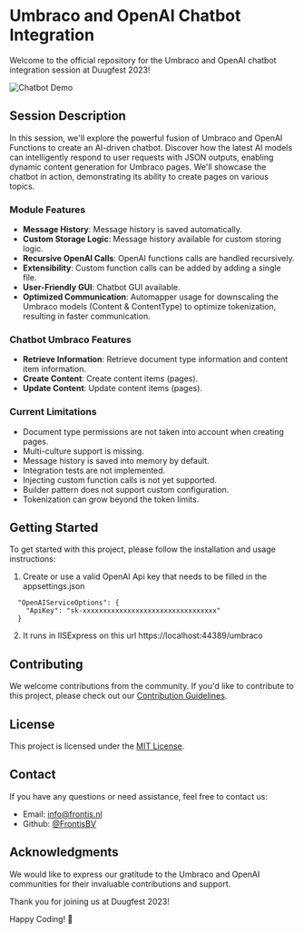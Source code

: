 # Umbraco and OpenAI Chatbot Integration

Welcome to the official repository for the Umbraco and OpenAI chatbot integration session at Duugfest 2023!

![Chatbot Demo](https://github.com/FrontisBV/DF23-UmbracoOpenAIChatBot/assets/16189228/3c7e9454-152b-48e5-a299-da6c3c812df3)

## Session Description

In this session, we'll explore the powerful fusion of Umbraco and OpenAI Functions to create an AI-driven chatbot. Discover how the latest AI models can intelligently respond to user requests with JSON outputs, enabling dynamic content generation for Umbraco pages. We'll showcase the chatbot in action, demonstrating its ability to create pages on various topics.

### Module Features

- **Message History**: Message history is saved automatically.
- **Custom Storage Logic**: Message history available for custom storing logic.
- **Recursive OpenAI Calls**: OpenAI functions calls are handled recursively.
- **Extensibility**: Custom function calls can be added by adding a single file.
- **User-Friendly GUI**: Chatbot GUI available.
- **Optimized Communication**: Automapper usage for downscaling the Umbraco models (Content & ContentType) to optimize tokenization, resulting in faster communication.

### Chatbot Umbraco Features

- **Retrieve Information**: Retrieve document type information and content item information.
- **Create Content**: Create content items (pages).
- **Update Content**: Update content items (pages).

### Current Limitations

- Document type permissions are not taken into account when creating pages.
- Multi-culture support is missing.
- Message history is saved into memory by default.
- Integration tests are not implemented.
- Injecting custom function calls is not yet supported.
- Builder pattern does not support custom configuration.
- Tokenization can grow beyond the token limits.

## Getting Started

To get started with this project, please follow the installation and usage instructions:

1. Create or use a valid OpenAI Api key that needs to be filled in the appsettings.json

```
  "OpenAIServiceOptions": {
    "ApiKey": "sk-xxxxxxxxxxxxxxxxxxxxxxxxxxxxxxxxx"
  }
```

2. It runs in IISExpress on this url https://localhost:44389/umbraco

## Contributing

We welcome contributions from the community. If you'd like to contribute to this project, please check out our [Contribution Guidelines](CONTRIBUTING.md).

## License

This project is licensed under the [MIT License](LICENSE.md).

## Contact

If you have any questions or need assistance, feel free to contact us:

- Email: [info@frontis.nl](info@frontis.nl)
- Github: [@FrontisBV](https://github.com/FrontisBV/)

## Acknowledgments

We would like to express our gratitude to the Umbraco and OpenAI communities for their invaluable contributions and support.

Thank you for joining us at Duugfest 2023!

Happy Coding! 🚀


